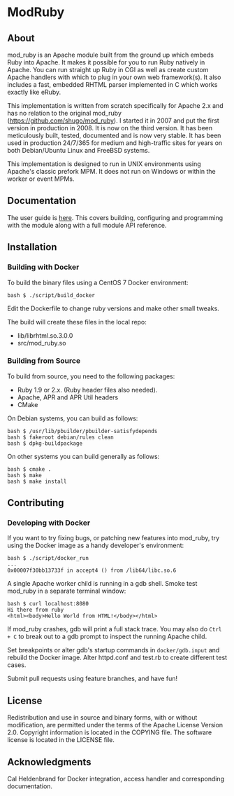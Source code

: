 # ModRuby

## About

mod_ruby is an Apache module built from the ground up which embeds Ruby into
Apache. It makes it possible for you to run Ruby natively in Apache. You can run
straight up Ruby in CGI as well as create custom Apache handlers with which to
plug in your own web framework(s). It also includes a fast, embedded RHTML
parser implemented in C which works exactly like eRuby.

This implementation is written from scratch specifically for Apache 2.x and has
no relation to the original mod_ruby (https://github.com/shugo/mod_ruby). I
started it in 2007 and put the first version in production in 2008. It is now on
the third version. It has been meticulously built, tested, documented and is now
very stable. It has been used in production 24/7/365 for medium and high-traffic
sites for years on both Debian/Ubuntu Linux and FreeBSD systems.

This implementation is designed to run in UNIX environments using Apache's
classic prefork MPM. It does not run on Windows or within the worker or event
MPMs.

## Documentation

The user guide is [here](http://mikeowens.github.io/modruby/modruby.html). This
covers building, configuring and programming with the module along with a full
module API reference.

## Installation

### Building with Docker

To build the binary files using a CentOS 7 Docker environment:

    bash $ ./script/build_docker

Edit the Dockerfile to change ruby versions and make other small tweaks.

The build will create these files in the local repo:

  * lib/librhtml.so.3.0.0
  * src/mod_ruby.so 

### Building from Source

To build from source, you need to the following packages:

  * Ruby 1.9 or 2.x. (Ruby header files also needed).
  * Apache, APR and APR Util headers
  * CMake

On Debian systems, you can build as follows:

    bash $ /usr/lib/pbuilder/pbuilder-satisfydepends
    bash $ fakeroot debian/rules clean
    bash $ dpkg-buildpackage
  
On other systems you can build generally as follows:

    bash $ cmake .
    bash $ make
    bash $ make install

## Contributing

### Developing with Docker

If you want to try fixing bugs, or patching new features into mod_ruby, try
using the Docker image as a handy developer's environment:

    bash $ ./script/docker_run
    ... 
    0x00007f30bb13733f in accept4 () from /lib64/libc.so.6

A single Apache worker child is running in a gdb shell. Smoke test mod_ruby in a
separate terminal window:

    bash $ curl localhost:8080
    Hi there from ruby
    <html><body>Hello World from HTML!</body></html>

If mod_ruby crashes, gdb will print a full stack trace. You may also do
`Ctrl + C` to break out to a gdb prompt to inspect the running Apache child.

Set breakpoints or alter gdb's startup commands in `docker/gdb.input` and
rebuild the Docker image.  Alter httpd.conf and test.rb to create different test
cases.

Submit pull requests using feature branches, and have fun!

## License

Redistribution and use in source and binary forms, with or without modification,
are permitted under the terms of the Apache License Version 2.0. Copyright
information is located in the COPYING file. The software license is located in
the LICENSE file.

## Acknowledgments

Cal Heldenbrand for Docker integration, access handler and corresponding
documentation.
